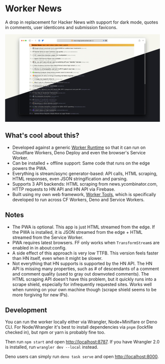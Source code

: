 # Worker News

A drop in replacement for Hacker News with support for dark mode, quotes in comments, user identicons and submission favicons. 

[![Screenshot](./worker-news.jpg)](https://worker-news.deno.dev)

## What's cool about this?
- Developed against a generic [Worker Runtime](https://workers.js.org) so that it can run on Cloudflare Workers, Deno Deploy and even the browser's Service Worker.
- Can be installed + offline support: Same code that runs on the edge powers the PWA.
- Everything is stream/async generator-based: API calls, HTML scraping, HTML responses, even JSON stringification and parsing.
- Supports 3 API backends: HTML scraping from news.ycombinator.com, HTTP requests to HN API and HN API via Firebase.
- Built using my own web framework, [Worker Tools](https://workers.tools), which is specifically developed to run across CF Workers, Deno and Service Workers.

## Notes
- The PWA is optional. This app is just HTML streamed from the edge. If the PWA is installed, it is JSON streamed from the edge + HTML streamed from the Service Worker.
- PWA requires latest browsers. FF only works when `TransformStream`s are enabled in in about:config.
- A side effect of this approach is very low TTFB. This version feels faster than HN itself, even when it might be slower.
- Not everything that HN supports is supported by the HN API. The HN API is missing many properties, such as # of descendants of a comment and comment quality (used to gray out downvoted comments). The HTML scraping API doesn't have this problem, but it quickly runs into a scrape shield, especially for infrequently requested sites. Works well when running on your own machine though (scrape shield seems to be more forgiving for new IPs).

## Development
You can run the worker locally either via Wrangler, Node+Miniflare or Deno CLI. 
For Node/Wrangler it's best to install dependencies via `pnpm` (lockfile checked in), but npm or yarn is probably fine too. 

Then run `npm start` and open <http://localhost:8787>.
If you have Wrangler 2.0 is installed, run `wrangler dev --local` instead.

Deno users can simply run `deno task serve` and open <http://localhost:8000>. 

